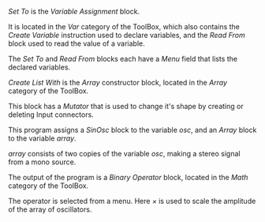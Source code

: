 _Set To_ is the _Variable Assignment_ block.

It is located in the _Var_ category of the ToolBox, which also contains the _Create Variable_ instruction used to declare variables, and the _Read From_ block used to read the value of a variable.

The _Set To_ and _Read From_ blocks each have a _Menu_ field that lists the declared variables.

_Create List With_ is the _Array_ constructor block, located in the _Array_ category of the ToolBox.

This block has a _Mutator_ that is used to change it's shape by creating or deleting Input connectors.

This program assigns a _SinOsc_ block to the variable _osc_, and an _Array_ block to the variable _array_.

_array_ consists of two copies of the variable _osc_, making a stereo signal from a mono source.

The output of the program is a _Binary Operator_ block, located in the _Math_ category of the ToolBox.

The operator is selected from a menu.  Here _×_ is used to scale the amplitude of the array of oscillators.


